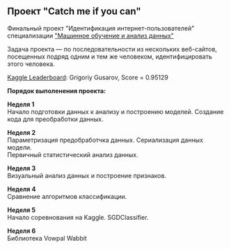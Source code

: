 ## Проект "Catch me if you can"
Финальный проект  "Идентификация интернет-пользователей" специализации  ["Машинное обучение и анализ данных"](https://www.coursera.org/specializations/machine-learning-data-analysis)


Задача проекта — по последовательности из нескольких веб-сайтов, посещенных подряд одним и тем же человеком, идентифицировать этого человека. 

[Kaggle Leaderboard](https://www.kaggle.com/c/catch-me-if-you-can-intruder-detection-through-webpage-session-tracking2/leaderboard): Grigoriy Gusarov, Score = 0.95129

**Порядок выполенения проекта:**

**Неделя 1**<br>
Начало подготовки данных к анализу и построению моделей.
Создание кода для преобработки данных.

**Неделя 2**<br>
Параметризация предобработчка данных. Сериализация данных модели.<br>
Первичный статистический анализ данных.

**Неделя 3**<br>
Визуальный анализ данных и построение признаков.

**Неделя 4**<br>
Сравнение алгоритмов классификации.

**Неделя 5**<br>
Начало соревнования на Kaggle. SGDClassifier.

**Неделя 6**<br>
Библиотека Vowpal Wabbit
